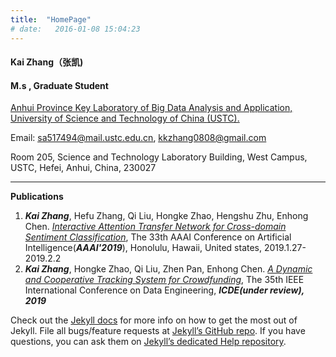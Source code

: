 ```yaml
---
title:  "HomePage"
# date:   2016-01-08 15:04:23
---
```


#### Kai Zhang（张凯)<br>
#### M.s , Graduate Student<br>

[<u>Anhui Province Key Laboratory of Big Data Analysis and Application,</u>][bigdata]<br>
[<u>University of Science and Technology of China </u>(<u>USTC</u>).][USTC]

Email: [<u>sa517494</u>@<u>mail.ustc.edu.cn</u>][sa517494],   [<u>kkzhang0808<u>@</u>gmail.com</u>][gmail]

Room 205, Science and Technology Laboratory Building, West Campus,  
USTC, Hefei, Anhui, China, 230027
* * *



**Publications**
1.  _**Kai Zhang**_, Hefu Zhang, Qi Liu, Hongke Zhao, Hengshu Zhu, Enhong Chen. [_Interactive Attention Transfer Network for Cross-domain Sentiment Classification_][paper-aaai], The 33th AAAI Conference on Artificial Intelligence(_**AAAI'2019**_), Honolulu, Hawaii, United states, 2019.1.27-2019.2.2
2. _**Kai Zhang**_, Hongke Zhao, Qi Liu, Zhen Pan, Enhong Chen. [_A Dynamic and Cooperative Tracking System for Crowdfunding_][paper-icde], The 35th IEEE International Conference on Data Engineering, **_ICDE(under review), 2019_**

Check out the [Jekyll docs][jekyll] for more info on how to get the most out of Jekyll. File all bugs/feature requests at [Jekyll’s GitHub repo][jekyll-gh]. If you have questions, you can ask them on [Jekyll’s dedicated Help repository][jekyll-help].

[bigdata]:  http://bigdata.ustc.edu.cn/
[USTC]:  http://www.ustc.edu.cn/
[sa517494]:  mailto:sa517494@mail.ustc.edu.cn
[gmail]:  mailto:kkzhang0808@gmail.com

[paper-aaai]:    https://drive.google.com/file/d/1ly16bcOwTjgcogafxMqh0xYBpIniVOSb/view?usp=sharing
[paper-icde]:    https://drive.google.com/file/d/1xs8nWJAfYYDF8EyliiOmnp66U2gNbix1/view?usp=sharing


[jekyll]:      http://jekyllrb.com
[jekyll-gh]:   https://github.com/jekyll/jekyll
[jekyll-help]: https://github.com/jekyll/jekyll-help
